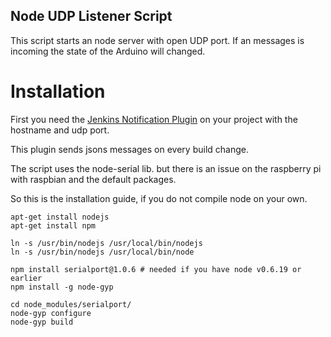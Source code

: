 ## Node UDP Listener Script

This script starts an node server with open
UDP port. If an messages is incoming the state
of the Arduino will changed.

# Installation

First you need the 
[Jenkins Notification Plugin](https://wiki.jenkins-ci.org/display/JENKINS/Notification+Plugin)
on your project with the hostname and udp port.

This plugin sends jsons messages on every build change.

The script uses the node-serial lib. but there is an issue
on the raspberry pi with raspbian and the default packages.

So this is the installation guide, if you do not compile node on your own.

    apt-get install nodejs
    apt-get install npm

    ln -s /usr/bin/nodejs /usr/local/bin/nodejs 
    ln -s /usr/bin/nodejs /usr/local/bin/node

    npm install serialport@1.0.6 # needed if you have node v0.6.19 or earlier
    npm install -g node-gyp

    cd node_modules/serialport/
    node-gyp configure
    node-gyp build


